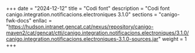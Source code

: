 +++
date        = "2024-12-12"
title       = "Codi font"
description = "Codi font canigo.integration.notificacions.electroniques 3.1.0"
sections    = "canigo-fwk-docs"
enllac		= "https://hudson.intranet.gencat.cat/nexus/repository/canigo-maven2/cat/gencat/ctti/canigo.integration.notificacions.electroniques/3.1.0/canigo.integration.notificacions.electroniques-3.1.0-sources.jar"
weight		= 1
+++
